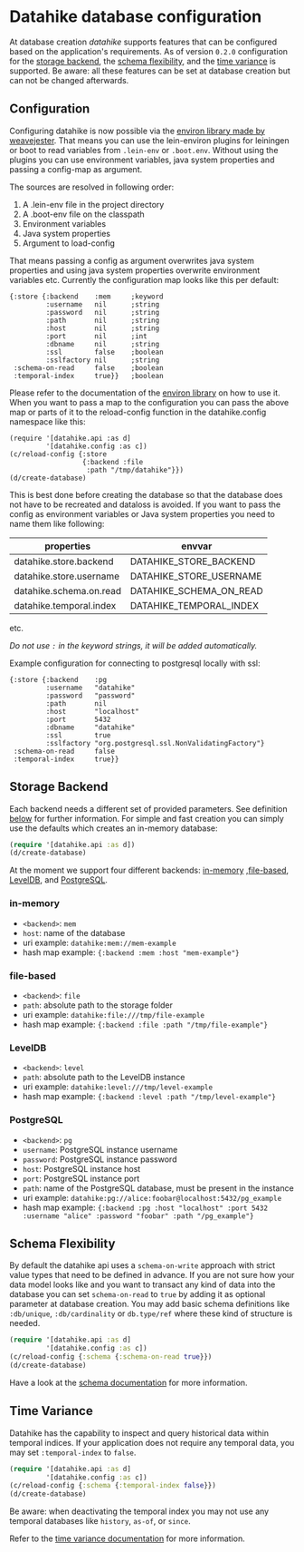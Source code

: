 # Datahike database configuration

At database creation _datahike_ supports features that can be
configured based on the application's requirements. As of version `0.2.0`
configuration for the [storage backend](#storage-backend), the [schema
flexibility](#schema-flexibility), and the
[time variance](#time-variance) is supported.
Be aware: all these features can be set at database creation
but can not be changed afterwards.

## Configuration

Configuring datahike is now possible via the [environ library made by weavejester](https://github.com/weavejester/environ). That means you can use the lein-environ plugins for leiningen or boot to read variables from `.lein-env` or `.boot.env`. Without using the plugins you can use environment variables, java system properties and passing a config-map as argument.

The sources are resolved in following order:
1. A .lein-env file in the project directory
2. A .boot-env file on the classpath
3. Environment variables
4. Java system properties
5. Argument to load-config

That means passing a config as argument overwrites java system properties and using java system properties overwrite environment variables etc. Currently the configuration map looks like this per default:

```
{:store {:backend    :mem     ;keyword
         :username   nil      ;string
         :password   nil      ;string
         :path       nil      ;string
         :host       nil      ;string
         :port       nil      ;int
         :dbname     nil      ;string
         :ssl        false    ;boolean
         :sslfactory nil      ;string
 :schema-on-read     false    ;boolean
 :temporal-index     true}}   ;boolean
```

Please refer to the documentation of the [environ library](https://github.com/weavejester/environ) on how to use it. When you want to pass a map to the configuration you can pass the above map or parts of it to the reload-config function in the datahike.config namespace like this:
```
(require '[datahike.api :as d]
         '[datahike.config :as c])
(c/reload-config {:store
                  {:backend :file
                   :path "/tmp/datahike"}})
(d/create-database)
```

This is best done before creating the database so that the database does not have to be recreated and dataloss is avoided. If you want to pass the config as environment variables or Java system properties you need to name them like following:

properties              | envvar
--------------------------|--------------------------
datahike.store.backend  | DATAHIKE_STORE_BACKEND
datahike.store.username | DATAHIKE_STORE_USERNAME
datahike.schema.on.read | DATAHIKE_SCHEMA_ON_READ
datahike.temporal.index | DATAHIKE_TEMPORAL_INDEX

etc.

*Do not use `:` in the keyword strings, it will be added automatically.*

Example configuration for connecting to postgresql locally with ssl:
```
{:store {:backend    :pg
         :username   "datahike"
         :password   "password"
         :path       nil
         :host       "localhost"
         :port       5432
         :dbname     "datahike"
         :ssl        true
         :sslfactory "org.postgresql.ssl.NonValidatingFactory"}
 :schema-on-read     false
 :temporal-index     true}}
```

## Storage Backend

Each backend needs a different set of provided parameters. See definition
[below](#storage-backend) for further information. For simple and fast creation
you can simply use the defaults which creates an in-memory database:

```clojure
(require '[datahike.api :as d])
(d/create-database)
```

At the moment we support four different backends: [in-memory](#in-memory) ,[file-based](#file-based),
[LevelDB](#leveldb), and [PostgreSQL](#postgresql).

### in-memory

- `<backend>`: `mem`
- `host`: name of the database
- uri example: `datahike:mem://mem-example`
- hash map example: `{:backend :mem :host "mem-example"}`

### file-based

- `<backend>`: `file`
- `path`: absolute path to the storage folder
- uri example: `datahike:file:///tmp/file-example`
- hash map example: `{:backend :file :path "/tmp/file-example"}`

### LevelDB

- `<backend>`: `level`
- `path`: absolute path to the LevelDB instance
- uri example: `datahike:level:///tmp/level-example`
- hash map example: `{:backend :level :path "/tmp/level-example"}`

### PostgreSQL

- `<backend>`: `pg`
- `username`: PostgreSQL instance username
- `password`: PostgreSQL instance password
- `host`: PostgreSQL instance host
- `port`: PostgreSQL instance port
- `path`: name of the PostgreSQL database, must be present in the instance
- uri example: `datahike:pg://alice:foobar@localhost:5432/pg_example`
- hash map example: `{:backend :pg :host "localhost" :port 5432 :username "alice" :password "foobar" :path "/pg_example"}`

## Schema Flexibility

By default the datahike api uses a `schema-on-write` approach with strict value
types that need to be defined in advance. If you are not sure how your data
model looks like and you want to transact any kind of data into the database you
can set `schema-on-read` to `true` by adding it as optional parameter at
database creation. You may add basic schema definitions like `:db/unique`,
`:db/cardinality` or `db.type/ref` where these kind of structure is needed.

```clojure
(require '[datahike.api :as d]
         '[datahike.config :as c])
(c/reload-config {:schema {:schema-on-read true}})
(d/create-database)
```

Have a look at the [schema documentation](./schema.md) for more information.

## Time Variance

Datahike has the capability to inspect and query historical data within temporal
indices. If your application does not require any temporal data, you may
set `:temporal-index` to `false`.

```clojure
(require '[datahike.api :as d]
         '[datahike.config :as c])
(c/reload-config {:schema {:temporal-index false}})
(d/create-database)
```

Be aware: when deactivating the temporal index you may not use any temporal databases like `history`, `as-of`, or
`since`.

Refer to the [time variance documentation](./time_variance.md) for more information.
